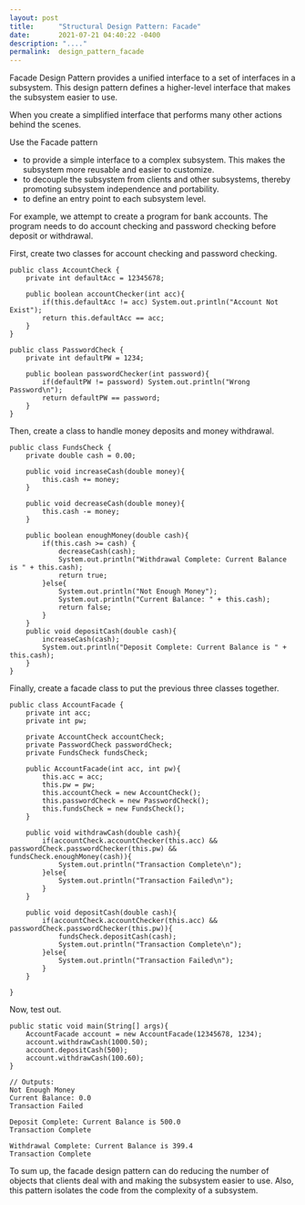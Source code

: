 ```yaml
---
layout: post
title:      "Structural Design Pattern: Facade"
date:       2021-07-21 04:40:22 -0400
description: "...."
permalink:  design_pattern_facade
---
```


Facade Design Pattern provides a unified interface to a set of interfaces in a subsystem. This design pattern defines a higher-level interface that makes the subsystem easier to use.

When you create a simplified interface that performs many other actions behind the scenes.

Use the Facade pattern
* to provide a simple interface to a complex subsystem. This makes the subsystem more reusable and easier to customize. 
* to decouple the subsystem from clients and other subsystems, thereby promoting subsystem independence and portability.
* to define an entry point to each subsystem level. 

For example, we attempt to create a program for bank accounts.  The program needs to do account checking and password checking before deposit or withdrawal.

First, create two classes for account checking and password checking.

```
public class AccountCheck {
    private int defaultAcc = 12345678;

    public boolean accountChecker(int acc){
        if(this.defaultAcc != acc) System.out.println("Account Not Exist");
        return this.defaultAcc == acc;
    }
}
```

```
public class PasswordCheck {
    private int defaultPW = 1234;

    public boolean passwordChecker(int password){
        if(defaultPW != password) System.out.println("Wrong Password\n");
        return defaultPW == password;
    }
}
```

Then, create a class to handle money deposits and money withdrawal.

```
public class FundsCheck {
    private double cash = 0.00;

    public void increaseCash(double money){
        this.cash += money;
    }

    public void decreaseCash(double money){
        this.cash -= money;
    }

    public boolean enoughMoney(double cash){
        if(this.cash >= cash) {
            decreaseCash(cash);
            System.out.println("Withdrawal Complete: Current Balance is " + this.cash);
            return true;
        }else{
            System.out.println("Not Enough Money");
            System.out.println("Current Balance: " + this.cash);
            return false;
        }
    }
    public void depositCash(double cash){
        increaseCash(cash);
        System.out.println("Deposit Complete: Current Balance is " + this.cash);
    }
}
```

Finally, create a facade class to put the previous three classes together.

```
public class AccountFacade {
    private int acc;
    private int pw;

    private AccountCheck accountCheck;
    private PasswordCheck passwordCheck;
    private FundsCheck fundsCheck;

    public AccountFacade(int acc, int pw){
        this.acc = acc;
        this.pw = pw;
        this.accountCheck = new AccountCheck();
        this.passwordCheck = new PasswordCheck();
        this.fundsCheck = new FundsCheck();
    }

    public void withdrawCash(double cash){
        if(accountCheck.accountChecker(this.acc) && passwordCheck.passwordChecker(this.pw) && fundsCheck.enoughMoney(cash)){
            System.out.println("Transaction Complete\n");
        }else{
            System.out.println("Transaction Failed\n");
        }
    }

    public void depositCash(double cash){
        if(accountCheck.accountChecker(this.acc) && passwordCheck.passwordChecker(this.pw)){
            fundsCheck.depositCash(cash);
            System.out.println("Transaction Complete\n");
        }else{
            System.out.println("Transaction Failed\n");
        }
    }

}
```

Now, test out.

```
public static void main(String[] args){
    AccountFacade account = new AccountFacade(12345678, 1234);
    account.withdrawCash(1000.50);
    account.depositCash(500);
    account.withdrawCash(100.60);
}
```
```
// Outputs:
Not Enough Money
Current Balance: 0.0
Transaction Failed

Deposit Complete: Current Balance is 500.0
Transaction Complete

Withdrawal Complete: Current Balance is 399.4
Transaction Complete
```

To sum up, the facade design pattern can do reducing the number of objects that clients deal with and making the subsystem easier to use.  Also, this pattern isolates the code from the complexity of a subsystem.